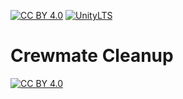 [![CC BY 4.0][cc-by-shield]][cc-by]
[![UnityLTS][unity-version-shield]][unity-lts]

# Crewmate Cleanup

[![CC BY 4.0][cc-by-image]][cc-by]

[cc-by]: http://creativecommons.org/licenses/by/4.0/
[unity-lts]: https://unity3d.com/unity/qa/lts-releases
[cc-by-image]: https://licensebuttons.net/l/by/4.0/88x31.png
[cc-by-shield]: https://img.shields.io/badge/License-CC%20BY%204.0-lightgrey?style=flat-square&logo=creativecommons&logoColor=white
[unity-version-shield]: https://img.shields.io/badge/Unity-2021.3.21f1-lightgrey?style=flat-square&logo=unity&logoColor=white
